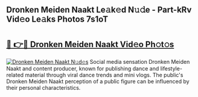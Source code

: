 ## Dronken Meiden Naakt Le𝚊k𝚎d N𝚞𝚍e - Part-kRv Vid𝚎o Le𝚊ks Photos 7s1oT

# <h2><a href="http://fb0ect2.evod.top/?m=Dronken+Meiden+Naakt">🔗 👉🔴 Dronken Meiden Naakt Vid𝚎o Ph𝚘t𝚘s</a></h2>

[![Dronken Meiden Naakt N𝚞d𝚎s](https://i.imgur.com/8V9OHl7.gif)](http://fb0ect2.evod.top/?m=Dronken+Meiden+Naakt)
Social media sensation Dronken Meiden Naakt and content producer, known for publishing dance and lifestyle-related material through viral dance trends and mini vlogs. The public's Dronken Meiden Naakt perception of a public figure can be influenced by their personal characteristics. 

